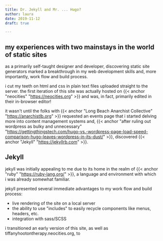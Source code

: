 ```yaml
---
title: Dr. Jekyll and Mr. ... Hugo?
author: laura
date: 2019-11-12
draft: true

---
```

## my experiences with two mainstays in the world of static sites

as a primarily self-taught designer and developer, discovering static site generators marked a breakthrough in my web development skills and, more importantly, work flow and build process.

<!--more-->

i cut my teeth on html and css in plain text files uploaded straight to the server. the first iteration of this site was actually hosted on {{< anchor "neocities" "https://neocities.org" >}} and was, in fact, primarily edited in their in-browser editor!

it wasn't until the folks with {{< anchor "Long Beach Anarchist Collective" "https://anarchistlb.org" >}} requested an events page that i started delving more into content management systems and, {{< anchor "after ruling out wordpress as bulky and unnecessary" "https://gettingthingstech.com/hugo-vs.-wordpress-page-load-speed-comparison-hugo-leaves-wordpress-in-its-dust/" >}}, discovered {{< anchor "Jekyll" "https://jekyllrb.com" >}}.

## Jekyll

jekyll was initially appealing to me due to its home in the realm of {{< anchor "ruby" "https://ruby-lang.org/" >}}, a language and environment with which i was already somewhat familiar.

jekyll presented several immediate advantages to my work flow and build process:

* live rendering of the site on a local server
* the ability to use "includes" to easily recycle components like menus, headers, etc.
* integration with sass/SCSS

i transitioned an early version of this site, as well as tiffanyhootontherapy.neocities.org, to 